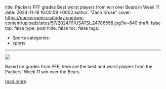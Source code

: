 title: Packers PFF grades Best worst players from win over Bears in Week 11
date: 2024-11-18 16:00:59 +0000
author: "Zach Kruse"
cover: https://packerswire.usatoday.com/wp-content/uploads/sites/57/2024/11/USATSI_24786558.jpg?w=640
draft: false
top: false
type: post
hide: false
toc: false
tags:
  - Sports
categories:
  - sports
---

![](https://packerswire.usatoday.com/wp-content/uploads/sites/57/2024/11/USATSI_24786558.jpg?w=640)

Based on grades from PFF, here are the best and worst players from the Packers’ Week 11 win over the Bears.

[read more](https://packerswire.usatoday.com/2024/11/18/packers-pff-grades-best-worst-players-from-win-over-bears-in-week-11/)

